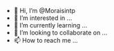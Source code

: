 - 👋 Hi, I’m @Moraisintp
- 👀 I’m interested in ...
- 🌱 I’m currently learning ...
- 💞️ I’m looking to collaborate on ...
- 📫 How to reach me ...

<!---
Moraisintp/Moraisintp is a ✨ special ✨ repository because its `README.md` (this file) appears on your GitHub profile.
You can click the Preview link to take a look at your changes.
--->
